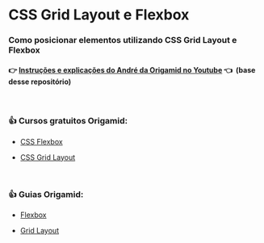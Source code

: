 # CSS Grid Layout e Flexbox

### Como posicionar elementos utilizando CSS Grid Layout e Flexbox
#### :point_right: [Instruções e explicações do André da Origamid no Youtube](https://www.youtube.com/watch?v=x-4z_u8LcGc) :point_left:  (base desse repositório)

<br>

### :thumbsup: Cursos gratuitos Origamid:
- [CSS Flexbox](https://www.origamid.com/curso/css-flexbox)

- [CSS Grid Layout](https://www.youtube.com/watch?v=hKXOVD2Yrj8)

<br>

### :thumbsup: Guias Origamid:

- [Flexbox](https://origamid.com/projetos/flexbox-guia-completo)

- [Grid Layout](https://origamid.com/projetos/css-grid-layout-guia-completo/)